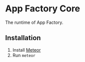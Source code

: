 # App Factory Core

The runtime of App Factory.


## Installation

1. Install [Meteor](https://www.meteor.com/)
2. Run `meteor`
